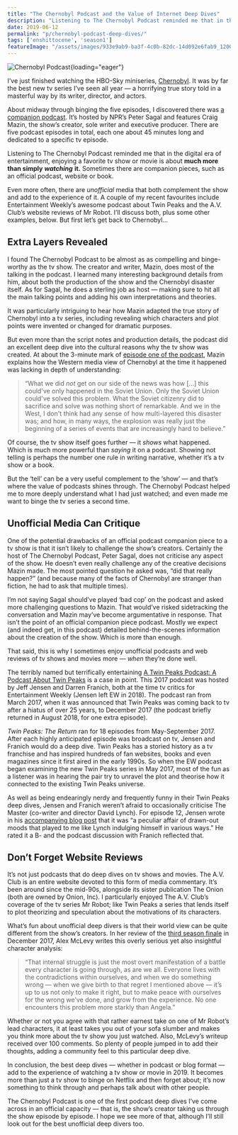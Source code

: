 ```yaml
---
title: "The Chernobyl Podcast and the Value of Internet Deep Dives"
description: "Listening to The Chernobyl Podcast reminded me that in the digital era of entertainment, enjoying a favorite tv show or movie is about much more than simply watching it."
date: 2019-06-12
permalink: "p/chernobyl-podcast-deep-dives/"
tags: ['enshittocene', 'season1']
featureImage: "/assets/images/933e9ab9-ba3f-4c0b-82dc-14d092e6fab9_1200x675.jpg"
---
```


![Chernobyl Podcast](/assets/images/933e9ab9-ba3f-4c0b-82dc-14d092e6fab9_1200x675.jpg){loading="eager"}

I’ve just finished watching the HBO-Sky miniseries, [Chernobyl](https://www.hbo.com/chernobyl). It was by far the best new tv series I’ve seen all year — a horrifying true story told in a masterful way by its writer, director, and actors. 

About midway through binging the five episodes, I discovered there was [a companion podcast](https://podcasts.apple.com/us/podcast/the-chernobyl-podcast/id1459712981). It’s hosted by NPR’s Peter Sagal and features Craig Mazin, the show’s creator, sole writer and executive producer. There are five podcast episodes in total, each one about 45 minutes long and dedicated to a specific tv episode. 

Listening to The Chernobyl Podcast reminded me that in the digital era of entertainment, enjoying a favorite tv show or movie is about **much more than simply** _**watching**_ **it.** Sometimes there are companion pieces, such as an official podcast, website or book. 

Even more often, there are _unofficial_ media that both complement the show and add to the experience of it. A couple of my recent favourites include Entertainment Weekly’s awesome podcast about Twin Peaks and the A.V. Club’s website reviews of Mr Robot. I’ll discuss both, plus some other examples, below. But first let’s get back to Chernobyl…

## Extra Layers Revealed

I found The Chernobyl Podcast to be almost as as compelling and binge-worthy as the tv show. The creator and writer, Mazin, does most of the talking in the podcast. I learned many interesting background details from him, about both the production of the show and the Chernobyl disaster itself. As for Sagal, he does a sterling job as host — making sure to hit all the main talking points and adding his own interpretations and theories. 

It was particularly intriguing to hear how Mazin adapted the true story of Chernobyl into a tv series, including revealing which characters and plot points were invented or changed for dramatic purposes. 

But even more than the script notes and production details, the podcast did an excellent deep dive into the cultural reasons why the tv show was created. At about the 3-minute mark of [episode one of the podcast](https://www.youtube.com/watch?v=rUeHPCYtWYQ), Mazin explains how the Western media view of Chernobyl at the time it happened was lacking in depth of understanding:

> “What we did _not_ get on our side of the news was how \[…\] this could've only happened in the Soviet Union. Only the Soviet Union could've solved this problem. What the Soviet citizenry did to sacrifice and solve was nothing short of remarkable. And we in the West, I don't think had any sense of how multi-layered this disaster was; and how, in many ways, the explosion was really just the beginning of a series of events that are increasingly hard to believe.”

Of course, the tv show itself goes further — it _shows_ what happened. Which is much more powerful than _saying_ it on a podcast. Showing not telling is perhaps the number one rule in writing narrative, whether it’s a tv show or a book. 

But the ‘tell’ can be a very useful complement to the ‘show’ — and that’s where the value of podcasts shines through. The Chernobyl Podcast helped me to more deeply understand what I had just watched; and even made me want to binge the tv series a second time.

## Unofficial Media Can Critique

One of the potential drawbacks of an official podcast companion piece to a tv show is that it isn’t likely to challenge the show’s creators. Certainly the host of The Chernobyl Podcast, Peter Sagal, does not criticise any aspect of the show. He doesn’t even really challenge any of the creative decisions Mazin made. The most pointed question he asked was, “did that really happen?” (and because many of the facts of Chernobyl are stranger than fiction, he had to ask that multiple times). 

I’m not saying Sagal should’ve played ‘bad cop’ on the podcast and asked more challenging questions to Mazin. That would’ve risked sidetracking the conversation and Mazin may’ve become argumentative in response. That isn’t the point of an official companion piece podcast. Mostly we expect (and indeed get, in this podcast) detailed behind-the-scenes information about the creation of the show. Which is more than enough. 

That said, this is why I sometimes enjoy unofficial podcasts and web reviews of tv shows and movies more — _when_ they’re done well. 

The terribly named but terrifically entertaining [A Twin Peaks Podcast: A Podcast About Twin Peaks](https://podcasts.apple.com/us/podcast/a-twin-peaks-podcast-a-podcast-about-twin-peaks/id1219263074) is a case in point. This 2017 podcast was hosted by Jeff Jensen and Darren Franich, both at the time tv critics for Entertainment Weekly (Jensen left EW in 2018). The podcast ran from March 2017, when it was announced that Twin Peaks was coming back to tv after a hiatus of over 25 years, to December 2017 (the podcast briefly returned in August 2018, for one extra episode). 

_Twin Peaks: The Return_ ran for 18 episodes from May-September 2017. After each highly anticipated episode was broadcast on tv, Jensen and Franich would do a deep dive. Twin Peaks has a storied history as a tv franchise and has inspired hundreds of fan websites, books and even magazines since it first aired in the early 1990s. So when the EW podcast began examining the new Twin Peaks series in May 2017, most of the fun as a listener was in hearing the pair try to unravel the plot and theorise how it connected to the existing Twin Peaks universe. 

As well as being endearingly nerdy and frequently funny in their Twin Peaks deep dives, Jensen and Franich weren’t afraid to occasionally criticise The Master (co-writer and director David Lynch). For episode 12, Jensen wrote in his [accompanying blog post](https://ew.com/recap/twin-peaks-season-3-episode-12/) that it was “a peculiar affair of drawn-out moods that played to me like Lynch indulging himself in various ways.” He rated it a B- and the podcast discussion with Franich reflected that.

## Don’t Forget Website Reviews

It’s not just podcasts that do deep dives on tv shows and movies. The A.V. Club is an entire website devoted to this form of media commentary. It’s been around since the mid-90s, alongside its sister publication The Onion (both are owned by Onion, Inc). I particularly enjoyed The A.V. Club’s coverage of the tv series Mr Robot; like Twin Peaks a series that lends itself to plot theorizing and speculation about the motivations of its characters. 

What’s fun about unofficial deep divers is that their world view can be quite different from the show’s creators. In her review of the [third season finale](https://www.avclub.com/in-its-third-season-finale-mr-robot-rejects-the-revol-1821236741) in December 2017, Alex McLevy writes this overly serious yet also insightful character analysis:

> “That internal struggle is just the most overt manifestation of a battle every character is going through, as are we all. Everyone lives with the contradictions within ourselves, and when we do something wrong — when we give birth to that regret I mentioned above — it’s up to us not only to make it right, but to make peace with ourselves for the wrong we’ve done, and grow from the experience. No one encounters this problem more starkly than Angela.”

Whether or not you agree with that rather earnest take on one of Mr Robot’s lead characters, it at least takes you out of your sofa slumber and makes you think more about the tv show you just watched. Also, McLevy’s writeup received over 100 comments. So plenty of people jumped in to add their thoughts, adding a community feel to this particular deep dive. 

In conclusion, the best deep dives — whether in podcast or blog format — add to the experience of watching a tv show or movie in 2019. It becomes more than just a tv show to binge on Netflix and then forget about; it’s now something to think through and perhaps talk about with other people. 

The Chernobyl Podcast is one of the first podcast deep dives I’ve come across in an official capacity — that is, the show’s creator taking us through the show episode by episode. I hope we see more of that, although I’ll still look out for the best unofficial deep divers too.